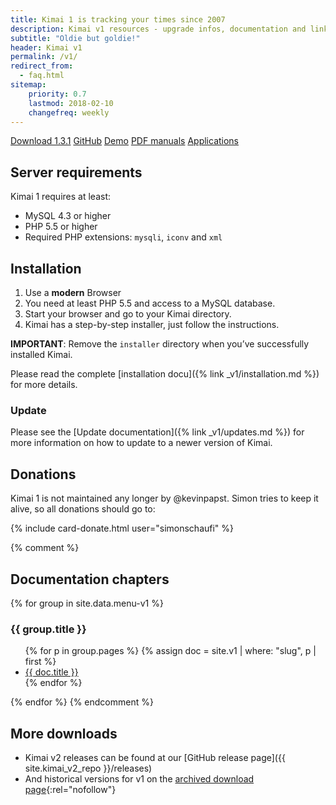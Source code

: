 ```yaml
---
title: Kimai 1 is tracking your times since 2007
description: Kimai v1 resources - upgrade infos, documentation and links
subtitle: "Oldie but goldie!"
header: Kimai v1
permalink: /v1/
redirect_from:
  - faq.html
sitemap:
    priority: 0.7
    lastmod: 2018-02-10
    changefreq: weekly
---
```

<a href="{{ site.kimai_v1_repo }}/releases/download/1.3.1/kimai_1.3.1.zip" class="btn btn-primary"><i class="fas fa-download"></i> Download 1.3.1</a>
<a href="{{ site.kimai_v1_repo }}" class="btn btn-primary"><i class="fab fa-github"></i> GitHub</a>
<a href="demo.html" class="btn btn-primary"><i class="fas fa-desktop"></i> Demo</a>
<a href="https://github.com/kimai/manuals/" class="btn btn-primary"><i class="fas fa-book"></i> PDF manuals</a>
<a href="{% link _v1/apps.md %}" class="btn btn-primary"><i class="fas fa-cubes"></i> Applications</a>

## Server requirements

Kimai 1 requires at least: 

- MySQL 4.3 or higher
- PHP 5.5 or higher
- Required PHP extensions: `mysqli`, `iconv` and `xml`

## Installation

1. Use a **modern** Browser
2. You need at least PHP 5.5 and access to a MySQL database.
3. Start your browser and go to your Kimai directory.
4. Kimai has a step-by-step installer, just follow the instructions.

**IMPORTANT**: Remove the `installer` directory when you’ve successfully installed Kimai.

Please read the complete [installation docu]({% link _v1/installation.md %}) for more details.

### Update

Please see the [Update documentation]({% link _v1/updates.md %}) for more information on how to update to a newer version of Kimai.

## Donations

Kimai 1 is not maintained any longer by @kevinpapst. Simon tries to keep it alive, so all donations should go to:

{% include card-donate.html user="simonschaufi" %}

{% comment %}
## Documentation chapters

{% for group in site.data.menu-v1 %}
<h3>{{ group.title }}</h3>
<ul>
    {% for p in group.pages %}
    {% assign doc = site.v1 | where: "slug", p | first %}
    <li><a href="{{ doc.url }}">{{ doc.title }}</a></li>
    {% endfor %}
</ul>
{% endfor %}
{% endcomment %}

## More downloads

- Kimai v2 releases can be found at our [GitHub release page]({{ site.kimai_v2_repo }}/releases)
- And historical versions for v1 on the [archived download page](https://sourceforge.net/projects/kimai/files/){:rel="nofollow"}
